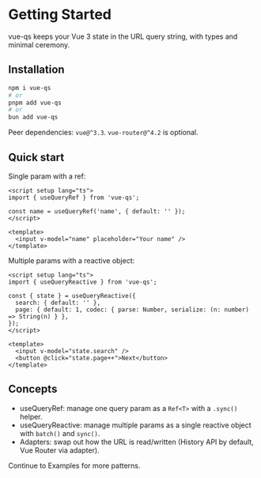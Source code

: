 # Getting Started

vue-qs keeps your Vue 3 state in the URL query string, with types and minimal ceremony.

## Installation

```bash
npm i vue-qs
# or
pnpm add vue-qs
# or
bun add vue-qs
```

Peer dependencies: `vue@^3.3`. `vue-router@^4.2` is optional.

## Quick start

Single param with a ref:

```vue
<script setup lang="ts">
import { useQueryRef } from 'vue-qs';

const name = useQueryRef('name', { default: '' });
</script>

<template>
  <input v-model="name" placeholder="Your name" />
</template>
```

Multiple params with a reactive object:

```vue
<script setup lang="ts">
import { useQueryReactive } from 'vue-qs';

const { state } = useQueryReactive({
  search: { default: '' },
  page: { default: 1, codec: { parse: Number, serialize: (n: number) => String(n) } },
});
</script>

<template>
  <input v-model="state.search" />
  <button @click="state.page++">Next</button>
</template>
```

## Concepts

- useQueryRef: manage one query param as a `Ref<T>` with a `.sync()` helper.
- useQueryReactive: manage multiple params as a single reactive object with `batch()` and `sync()`.
- Adapters: swap out how the URL is read/written (History API by default, Vue Router via adapter).

Continue to Examples for more patterns.
